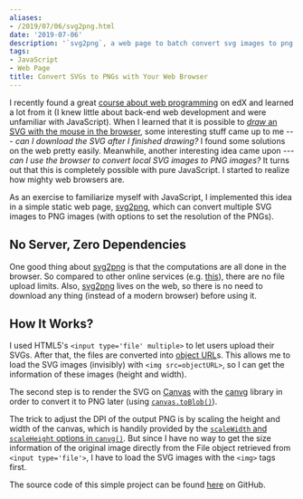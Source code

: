 ```yaml
---
aliases:
- /2019/07/06/svg2png.html
date: '2019-07-06'
description: '`svg2png`, a web page to batch convert svg images to png images.'
tags:
- JavaScript
- Web Page
title: Convert SVGs to PNGs with Your Web Browser
---
```



I recently found a great [course about web programming](https://courses.edx.org/courses/course-v1:HarvardX+CS50W+Web/course/) on edX and learned a lot from it (I knew little about back-end web development and were unfamiliar with JavaScript). When I learned that it is possible to [*draw* an SVG with the mouse in the browser](https://video.cs50.net/web/2018/spring/lectures/6?t=1h35m5s), some interesting stuff came up to me <!--more-->  --- *can I download the SVG after I finished drawing?* I found some solutions on the web pretty easily. Meanwhile, another interesting idea came upon --- *can I use the browser to convert local SVG images to PNG images?*
It turns out that this is completely possible with pure JavaScript. I started to realize how mighty web browsers are.

As an exercise to familiarize myself with JavaScript, I implemented this idea in a simple static web page, [svg2png](https://svg2png.yongfu.name), which can convert multiple SVG images to PNG images (with options to set the resolution of the PNGs).

## No Server, Zero Dependencies

One good thing about [svg2png](https://svg2png.yongfu.name) is that the computations are all done in the browser. So compared to other online services (e.g. [this](https://svgtopng.com/)), there are no file upload limits. Also, [svg2png](https://svg2png.yongfu.name) lives on the web, so there is no need to download any thing (instead of a modern browser) before using it. 

## How It Works?

I used HTML5's `<input type='file' multiple>` to let users upload their SVGs. After that, the files are converted into [object URL](https://developer.mozilla.org/zh-TW/docs/Web/API/URL/createObjectURL)s. This allows me to load the SVG images (invisibly) with `<img src=objectURL>`, so I can get the information of these images (height and width).

The second step is to render the SVG on [Canvas](https://www.w3schools.com/html/html5_canvas.asp) with the [canvg](https://github.com/canvg/canvg) library in order to convert it to PNG later (using [`canvas.toBlob()`](https://developer.mozilla.org/en-US/docs/Web/API/HTMLCanvasElement/toBlob)).

The trick to adjust the DPI of the output PNG is by scaling the height and width of the canvas, which is handily provided by the [`scaleWidth` and `scaleHeight` options in `canvg()`](https://github.com/canvg/canvg#usage-on-the-browser). But since I have no way to get the size information of the original image directly from the File object retrieved from `<input type='file'>`, I have to load the SVG images with the `<img>` tags first.

The source code of this simple project can be found [here](https://github.com/liao961120/svg2png) on GitHub.

